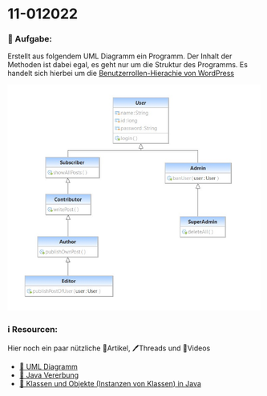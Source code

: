 # 11-012022


### 📝 Aufgabe:


Erstellt aus folgendem UML Diagramm ein Programm. Der Inhalt der Methoden ist dabei egal, es geht nur um die Struktur des Programms.
Es handelt sich hierbei um die [Benutzerrollen-Hierachie von WordPress](https://wordpress.org/support/article/roles-and-capabilities/)

![UML](https://raw.githubusercontent.com/DDemmer1/11-01-2022/main/img/Screenshot%202022-01-11%20095531.jpg)





### ℹ️ Resourcen:
Hier noch ein paar nützliche 📃Artikel, 🖊️Threads und 🎥Videos

- [📃 UML Diagramm](https://de.wikipedia.org/wiki/Klassendiagramm)
- [📃 Java Vererbung](https://github.com/DH-Cologne/java-wegweiser/blob/master/articles/Vererbung-I-Grundlagen.md)
- [📃 Klassen und Objekte (Instanzen von Klassen) in Java](https://www.programmierenlernenhq.de/klassen-und-objekte-in-java/)
